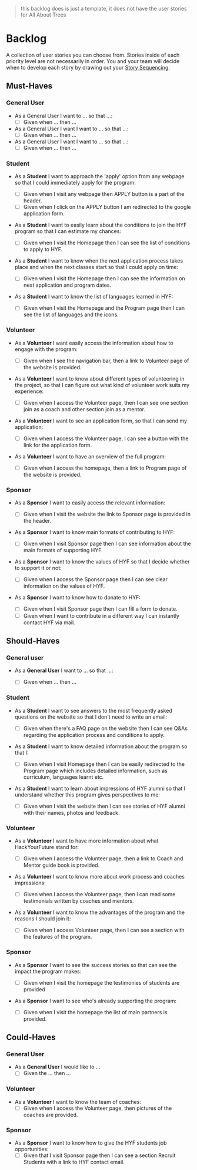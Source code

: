 > this backlog does is just a template, it does not have the user stories for All About Trees

# Backlog

A collection of user stories you can choose from. Stories inside of each priority level are not necessarily in order. You and your team will decide when to develop each story by drawing out your [Story Sequencing](#story-sequencing).

## Must-Haves

### General User

-  As a General User I want to ... so that ...:
   -  [ ] Given when ... then ...
-  As a General User I want I want to ... so that ...:
   -  [ ] Given when ... then ...
-  As a General User I want I want to ... so that ...:
   -  [ ] Given when ... then ...

### Student

-  As a **Student** I want to approach the 'apply' option from any webpage so that I could immediately apply for the program:

   -  [ ] Given when I visit any webpage then APPLY button is a part of the header.
   -  [ ] Given when I click on the APPLY button I am redirected to the google application form.

-  As a **Student** I want to easily learn about the conditions to join the HYF program so that I can estimate my chances:

   -  [ ] Given when I visit the Homepage then I can see the list of conditions to apply to HYF.

-  As a **Student** I want to know when the next application process takes place and when the next classes start so that I could apply on time:

   -  [ ] Given when I visit the Homepage then I can see the information on next application and program dates.

-  As a **Student** I want to know the list of languages learned in HYF:
   -  [ ] Given when I visit the Homepage and the Program page then I can see the list of languages and the icons.

### Volunteer

-  As a **Volunteer** I want easily access the information about how to engage with the program:

   -  [ ] Given when I see the navigation bar, then a link to Volunteer page of the website is provided.

-  As a **Volunteer** I want to know about different types of volunteering in the project, so that I can figure out what kind of volunteer work suits my experience:

   -  [ ] Given when I access the Volunteer page, then I can see one section join as a coach and other section join as a mentor.

-  As a **Volunteer** I want to see an application form, so that I can send my application:

   -  [ ] Given when I access the Volunteer page, I can see a button with the link for the application form.

-  As a **Volunteer** I want to have an overview of the full program:
   -  [ ] Given when I access the homepage, then a link to Program page of the website is provided.

### Sponsor

-  As a **Sponsor** I want to easily access the relevant information:

   -  [ ] Given when I visit the website the link to Sponsor page is provided in the header.

-  As a **Sponsor** I want to know main formats of contributing to HYF:

   -  [ ] Given when I visit Sponsor page then I can see information about the main formats of supporting HYF.

-  As a **Sponsor** I want to know the values of HYF so that I decide whether to support it or not:

   -  [ ] Given when I access the Sponsor page then I can see clear information on the values of HYF.

-  As a **Sponsor** I want to know how to donate to HYF:
   -  [ ] Given when I visit Sponsor page then I can fill a form to donate.
   -  [ ] Given when I want to contribute in a different way I can instantly contact HYF via mail.

## Should-Haves

### General user

-  As a **General User** I want to ... so that ...:

   -  [ ] Given when ... then ...

### Student

-  As a **Student** I want to see answers to the most frequently asked questions on the website so that I don't need to write an email:

   -  [ ] Given when there's a FAQ page on the website then I can see Q&As regarding the application process and conditions to apply.

-  As a **Student** I want to know detailed information about the program so that I:

   -  [ ] Given when I visit Homepage then I can be easily redirected to the Program page which includes detailed information, such as curriculum, languages learnt etc.

-  As a **Student** I want to learn about impressions of HYF alumni so that I understand whether this program gives perspectives to me:
   -  [ ] Given when I visit the website then I can see stories of HYF alumni with their names, photos and feedback.

### Volunteer

-  As a **Volunteer** I want to have more information about what HackYourFuture stand for:

   -  [ ] Given when I access the Volunteer page, then a link to Coach and Mentor guide book is provided.

-  As a **Volunteer** I want to know more about work process and coaches impressions:

   -  [ ] Given when I access the Volunteer page, then I can read some testimonials written by coaches and mentors.

-  As a **Volunteer** I want to know the advantages of the program and the reasons I should join it:
   -  [ ] Given when I access Volunteer page, then I can see a section with the features of the program.

### Sponsor

-  As a **Sponsor** I want to see the success stories so that can see the impact the program makes:

   -  [ ] Given when I visit the homepage the testimonies of students are provided

-  As a **Sponsor** I want to see who's already supporting the program:
   -  [ ] Given when I visit the homepage the list of main partners is provided.

## Could-Haves

### General User

-  As a **General User** I would like to ...
   -  [ ] Given the ... then ...

### Volunteer

-  As a **Volunteer** I want to know the team of coaches:
   -  [ ] Given when I access the Volunteer page, then pictures of the coaches are provided.

### Sponsor

-  As a **Sponsor** I want to know how to give the HYF students job opportunities:
   -  [ ] Given that I visit Sponsor page then I can see a section Recruit Students with a link to HYF contact email.
